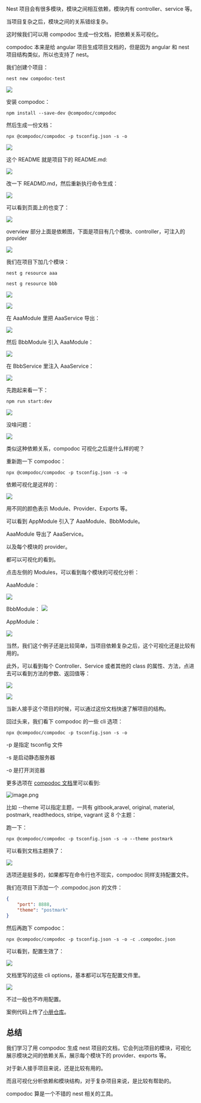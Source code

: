 ﻿Nest 项目会有很多模块，模块之间相互依赖，模块内有 controller、service 等。

当项目复杂之后，模块之间的关系错综复杂。

这时候我们可以用 compodoc 生成一份文档，把依赖关系可视化。

compodoc 本来是给 angular 项目生成项目文档的，但是因为 angular 和 nest 项目结构类似，所以也支持了 nest。

我们创建个项目：

```
nest new compodoc-test
```

![](./image/第72章—使用compodoc生成文档-1.image#?w=1004&h=696&s=162264&e=png&b=010101.png)

安装 compodoc：

```
npm install --save-dev @compodoc/compodoc
```
然后生成一份文档：

```
npx @compodoc/compodoc -p tsconfig.json -s -o
```

![](./image/第72章—使用compodoc生成文档-2.image#?w=1246&h=670&s=56502&e=png&b=181818.png)

这个 README 就是项目下的 README.md:

![](./image/第72章—使用compodoc生成文档-3.image#?w=2136&h=1438&s=299871&e=png&b=fdfdfd.png)

改一下 READMD.md，然后重新执行命令生成：

![](./image/第72章—使用compodoc生成文档-4.image#?w=1328&h=944&s=158651&e=png&b=1c1c1c.png)

可以看到页面上的也变了：

![](./image/第72章—使用compodoc生成文档-5.image#?w=1490&h=1040&s=115146&e=png&b=fdfdfd.png)

overview 部分上面是依赖图，下面是项目有几个模块、controller，可注入的 provider

![](./image/第72章—使用compodoc生成文档-6.image#?w=2532&h=1336&s=207004&e=png&b=fdfdfd.png)

我们在项目下加几个模块：

```
nest g resource aaa

nest g resource bbb
```

![](./image/第72章—使用compodoc生成文档-7.image#?w=776&h=412&s=100199&e=png&b=191919.png)


![](./image/第72章—使用compodoc生成文档-8.image#?w=780&h=360&s=88181&e=png&b=191919.png)

在 AaaModule 里把 AaaService 导出：

![](./image/第72章—使用compodoc生成文档-9.image#?w=854&h=472&s=85655&e=png&b=1f1f1f.png)

然后 BbbModule 引入 AaaModule：

![](./image/第72章—使用compodoc生成文档-10.image#?w=858&h=560&s=98790&e=png&b=1f1f1f.png)

在 BbbService 里注入 AaaService：
 
![](./image/第72章—使用compodoc生成文档-11.image#?w=1204&h=726&s=160144&e=png&b=1f1f1f.png)

先跑起来看一下：

```
npm run start:dev
```

![](./image/第72章—使用compodoc生成文档-12.image#?w=1534&h=614&s=275578&e=png&b=181818.png)

没啥问题：

![](./image/第72章—使用compodoc生成文档-13.image#?w=812&h=248&s=24966&e=png&b=ffffff.png)

类似这种依赖关系，compodoc 可视化之后是什么样的呢？

重新跑一下 compodoc：
```
npx @compodoc/compodoc -p tsconfig.json -s -o
```
依赖可视化是这样的：

![](./image/第72章—使用compodoc生成文档-14.image#?w=1548&h=1284&s=140377&e=png&b=ffffff.png)

用不同的颜色表示 Module、Provider、Exports 等。

可以看到 AppModule 引入了 AaaModule、BbbModule。

AaaModule 导出了 AaaService。

以及每个模块的 provider。

都可以可视化的看到。

点击左侧的 Modules，可以看到每个模块的可视化分析：

AaaModule：

![](./image/第72章—使用compodoc生成文档-15.image#?w=2334&h=1004&s=171232&e=png&b=fdfdfd.png)

BbbModule：
![](./image/第72章—使用compodoc生成文档-16.image#?w=2160&h=1098&s=162601&e=png&b=fdfdfd.png)

AppModule：

![](./image/第72章—使用compodoc生成文档-17.image#?w=2378&h=1086&s=181131&e=png&b=fdfdfd.png)

当然，我们这个例子还是比较简单，当项目依赖复杂之后，这个可视化还是比较有用的。

此外，可以看到每个 Controller、Service 或者其他的 class 的属性、方法，点进去可以看到方法的参数、返回值等：


![](./image/第72章—使用compodoc生成文档-18.image#?w=2206&h=1260&s=173584&e=png&b=fdfdfd.png)

![](./image/第72章—使用compodoc生成文档-19.image#?w=1800&h=1322&s=195763&e=png&b=fdfdfd.png)

当新人接手这个项目的时候，可以通过这份文档快速了解项目的结构。

回过头来，我们看下 compodoc 的一些 cli 选项：

```
npx @compodoc/compodoc -p tsconfig.json -s -o
```

-p 是指定 tsconfig 文件

-s 是启动静态服务器

-o 是打开浏览器

更多选项在 [compodoc 文档](https://compodoc.app/guides/options.html)里可以看到:


![image.png](./image/第72章—使用compodoc生成文档-20.image#?w=2138&h=1432&s=344861&e=png&b=fdfdfd.png)

比如 --theme 可以指定主题，一共有 gitbook,aravel, original, material, postmark, readthedocs, stripe, vagrant 这 8 个主题：

跑一下：
```
npx @compodoc/compodoc -p tsconfig.json -s -o --theme postmark
```

可以看到文档主题换了：

![](./image/第72章—使用compodoc生成文档-21.image#?w=2266&h=1250&s=211864&e=png&b=fdfdfd.png)

选项还是挺多的，如果都写在命令行也不现实，compodoc 同样支持配置文件。

我们在项目下添加一个 .compodoc.json 的文件：

```json
{
    "port": 8888,
    "theme": "postmark"
}
```

然后再跑下 compodoc：

```
npx @compodoc/compodoc -p tsconfig.json -s -o -c .compodoc.json
```

可以看到，配置生效了：

![](./image/第72章—使用compodoc生成文档-22.image#?w=1558&h=1170&s=120468&e=png&b=fcfcfc.png)

文档里写的这些 cli options，基本都可以写在配置文件里。

![](./image/第72章—使用compodoc生成文档-23.image#?w=1998&h=1426&s=347859&e=png&b=fcfcfc.png)

不过一般也不咋用配置。

案例代码上传了[小册仓库](https://github.com/QuarkGluonPlasma/nestjs-course-code/tree/main/compodoc-test)。

## 总结

我们学习了用 compodoc 生成 nest 项目的文档，它会列出项目的模块，可视化展示模块之间的依赖关系，展示每个模块下的 provider、exports 等。

对于新人接手项目来说，还是比较有用的。

而且可视化分析依赖和模块结构，对于复杂项目来说，是比较有帮助的。

compodoc 算是一个不错的 nest 相关的工具。
